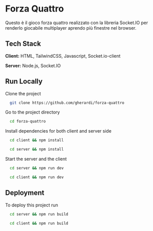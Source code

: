 
# Forza Quattro

Questo è il gioco forza quattro realizzato con la libreria Socket.IO per renderlo giocabile multiplayer aprendo più finestre nel browser.
## Tech Stack

**Client:** HTML, TailwindCSS, Javascript, Socket.io-client

**Server:** Node.js, Socket.IO

## Run Locally

Clone the project

```bash
  git clone https://github.com/gherardi/forza-quattro
```

Go to the project directory

```bash
  cd forza-quattro
```

Install dependencies for both client and server side

```bash
  cd client && npm install
```

```bash
  cd server && npm install
```

Start the server and the client

```bash
  cd server && npm run dev
```

```bash
  cd client && npm run dev
```

## Deployment

To deploy this project run

```bash
  cd server && npm run build
```
```bash
  cd client && npm run build
```

